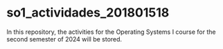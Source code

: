# so1_actividades_201801518
In this repository, the activities for the Operating Systems I course for the second semester of 2024 will be stored.
